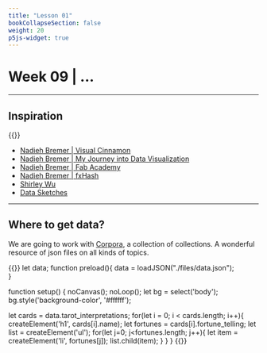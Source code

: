```yaml
---
title: "Lesson 01"
bookCollapseSection: false
weight: 20
p5js-widget: true
---
```


# Week 09 | ...

---

## Inspiration

{{<youtube okFtJ1iMARM>}}

- [Nadieh Bremer | Visual Cinnamon](https://www.visualcinnamon.com/)
- [Nadieh Bremer | My Journey into Data Visualization](https://www.visualcinnamon.com/2017/03/my-journey-into-dataviz/)
- [Nadieh Bremer | Fab Academy](https://fabacademy.org/2021/labs/waag/students/nadieh-bremer/)
- [Nadieh Bremer | fxHash](https://www.fxhash.xyz/u/Nadieh/creations)
- [Shirley Wu](https://shirleywu.studio/)
- [Data Sketches](https://www.datasketch.es/)

---



## Where to get data?

We are going to work with [Corpora](https://github.com/dariusk/corpora), a collection of collections. A wonderful resource of json files on all kinds of topics.

{{<p5js autoplay=1 width="300" height="500">}}
let data;
function preload(){
  data = loadJSON("./files/data.json");         
}

function setup() {
  noCanvas();
  noLoop();
  let bg = select('body');
  bg.style('background-color', '#ffffff');
  
  let cards = data.tarot_interpretations;
  for(let i = 0; i < cards.length; i++){
    createElement('h1', cards[i].name);
    let fortunes = cards[i].fortune_telling;
    let list = createElement('ul');
    for(let j=0; j<fortunes.length; j++){
      let item = createElement('li', fortunes[j]);
      list.child(item);
    }
  }
}
{{</p5js>}}
